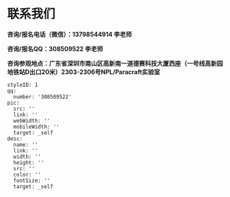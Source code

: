 # 联系我们

**咨询/报名电话（微信）：13798544914 李老师**

**咨询/报名QQ：308509522 李老师**

**咨询参观地点：广东省深圳市南山区高新南一道德赛科技大厦西座（一号线高新园地铁站D出口20米）2303-2306号NPL/Paracraft实验室**

```@QQ
styleID: 1
qq:
  number: '308509522'
pic:
  src: ''
  link: ''
  webWidth: ''
  mobileWidth: ''
  target: _self
desc:
  name: ''
  link: ''
  width: ''
  height: ''
  src: ''
  color: ''
  fontSize: ''
  target: _self

```